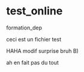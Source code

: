 # test_online
formation_dep

ceci est un fichier test

HAHA modif surprise bruh B)

ah en fait pas du tout
